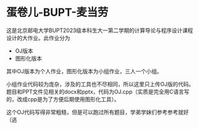 # 蛋卷儿-BUPT-麦当劳

这是北京邮电大学BUPT2023级本科生大一第二学期的计算导论与程序设计课程设计的大作业。此作业分为

- OJ版本
- 图形化版本

其中OJ版本为个人作业，图形化版本为小组作业，三人一个小组。

小组作业代码较为庞杂，涉及的工具也不尽相同，所以这里只上传OJ版的代码。题目和PPT文件见相关的docx和pptx，代码为OJ.cpp（实质是完全用C语言写的，改成cpp是为了方便后期使用图形化工具）。

这个OJ代码写得非常粗糙，但是可以跑过所有题目，学弟学妹们参考参考就好（逃